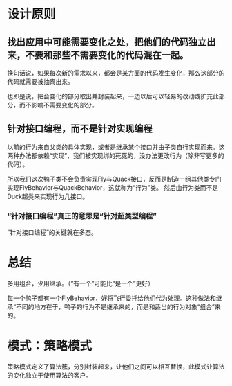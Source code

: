 # 设计原则
## 找出应用中可能需要变化之处，把他们的代码独立出来，不要和那些不需要变化的代码混在一起。

换句话说，如果每次新的需求以来，都会是某方面的代码发生变化，那么这部分的代码就需要被抽离出来。

也即是说，把会变化的部分取出并封装起来，一边以后可以轻易的改动或扩充此部分，而不影响不需要变化的部分。


## 针对接口编程，而不是针对实现编程  
以前的行为来自父类的具体实现，或者是继承某个接口并由子类自行实现而来。这两种办法都依赖“实现”，我们被实现绑的死死的，没办法更改行为（除非写更多的代码）。

所以我们这次鸭子类不会负责实现Fly与Quack接口，反而是制造一组其他类专门实现FlyBehavior与QuackBehavior，这就称为“行为”类。
然后由行为类而不是Duck超类来实现行为几接口。

### “针对接口编程”真正的意思是“针对超类型编程”

“针对接口编程”的关键就在多态。

# 总结
多用组合，少用继承。（“有一个”可能比“是一个”更好）

每一个鸭子都有一个FlyBehavior，好将飞行委托给他们代为处理。这种做法和继承“不同的地方在于，鸭子的行为不是继承来的，而是和适当的行为对象“组合”来的。


# 模式：策略模式
策略模式定义了算法簇，分别封装起来，让他们之间可以相互替换，此模式让算法的变化独立于使用算法的客户。